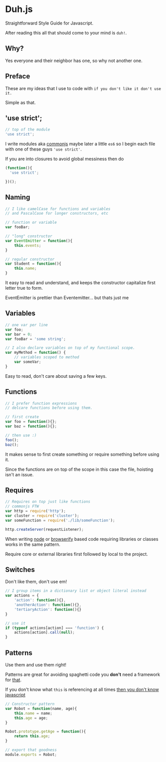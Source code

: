 Duh.js
=====

Straightforward Style Guide for Javascript.

After reading this all that should come to your mind is `duh!`.

Why?
---
Yes everyone and their neighbor has one, so why not another one.

Preface
-------
These are my ideas that I use to code with `if you don't like it don't use it.`

Simple as that.

'use strict';
-------------
```js
// top of the module
'use strict';
```
I write modules aka [commonjs](http://wiki.commonjs.org/wiki/Modules/1.0) maybe later a little `es6`
so I begin each file with one of these guys `'use strict'`.

If you are into closures to avoid global messiness then do
```js
(function(){
  'use strict';  

})();
```

Naming
------
```js
// I like camelCase for functions and variables
// and PascalCase for longer constructors, etc

// function or variable
var fooBar;

// "long" constructor
var EventEmitter = function(){
    this.events;
}

// regular constructor
var Student = function(){
    this.name;
}

```

It easy to read and understand, and keeps the constructor capitalize 
first letter true to form. 

EventEmitter is prettier than Eventemitter... but thats just me

Variables
---------
```js
// one var per line
var foo;
var bar = 0;
var fooBar = 'some string';

// I also declare variables on top of my functional scope.
var myMethod = function() {
    // variables scoped to method
    var someVar;
}

```

Easy to read, don't care about saving a few keys.


Functions
---------
```js
// I prefer function expressions
// delcare functions before using them.

// first create
var foo = function(){};
var baz = function(){};

// then use :)
foo();
baz();
```
It makes sense to first create something or require something before using it.

Since the functions are on top of the scope in this case the file, hoisting isn't an issue.


Requires
--------
```js
// Requires on top just like functions
// commonjs FTW
var http = require('http');
var cluster = require('cluster');
var someFunction = require('./lib/someFunction');

http.createServer(requestListener);

```
When writing [node](http://nodejs.org/) or [browserify](http://browserify.org/) based code requiring libraries or classes 
works in the same pattern. 

Require core or external libraries first followed by local to the project.

Switches
--------
Don't like them, don't use em!
```js
// I group items in a dictionary list or object literal instead
var actions = {
    'action': function(){},
    'anotherAction': function(){},
    'tertiaryAction': function(){}
}

// use it
if (typeof actions[action] === 'function') {
    actions[action].call(null);
}
```

Patterns
--------
Use them and use them right!

Patterns are great for avoiding spaghetti code you **don't** need a framework for [that](http://www.faqs.org/docs/artu/ch01s06.html).

If you don't know what `this` is referencing at all times [then you don't know javascript](http://goo.gl/BAEclg)

```js
// Constructor pattern
var Robot = function(name, age){
    this.name = name;
    this.age = age;
}

Robot.prototype.getAge = function(){
    return this.age;
}

// export that goodness
module.exports = Robot;
```
